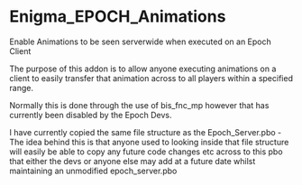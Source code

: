 # Enigma_EPOCH_Animations
Enable Animations to be seen serverwide when executed on an Epoch Client


The purpose of this addon is to allow anyone executing animations on a client to easily transfer that animation across to all players within a specified range.

Normally this is done through the use of bis_fnc_mp however that has currently been disabled by the Epoch Devs.

I have currently copied the same file structure as the Epoch_Server.pbo - 
The idea behind this is that anyone used to looking inside that file structure will easily be able to copy any future code changes etc across to this pbo that either the devs or anyone else may add at a future date whilst maintaining an unmodified epoch_server.pbo
